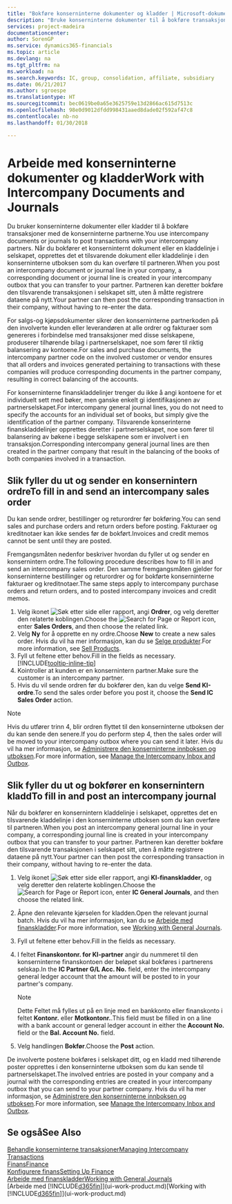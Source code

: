 ```yaml
---
title: "Bokføre konserninterne dokumenter og kladder | Microsoft-dokumentasjon"
description: "Bruke konserninterne dokumenter til å bokføre transaksjoner med de konserninterne partnerne."
services: project-madeira
documentationcenter: 
author: SorenGP
ms.service: dynamics365-financials
ms.topic: article
ms.devlang: na
ms.tgt_pltfrm: na
ms.workload: na
ms.search.keywords: IC, group, consolidation, affiliate, subsidiary
ms.date: 06/21/2017
ms.author: sgroespe
ms.translationtype: HT
ms.sourcegitcommit: bec0619be0a65e3625759e13d2866ac615d7513c
ms.openlocfilehash: 98e0d9012dfdd998431aaed8dade02f592af47c8
ms.contentlocale: nb-no
ms.lasthandoff: 01/30/2018

---
```

# <a name="work-with-intercompany-documents-and-journals"></a><span data-ttu-id="257e5-103">Arbeide med konserninterne dokumenter og kladder</span><span class="sxs-lookup"><span data-stu-id="257e5-103">Work with Intercompany Documents and Journals</span></span>
<span data-ttu-id="257e5-104">Du bruker konserninterne dokumenter eller kladder til å bokføre transaksjoner med de konserninterne partnerne.</span><span class="sxs-lookup"><span data-stu-id="257e5-104">You use intercompany documents or journals to post transactions with your intercompany partners.</span></span> <span data-ttu-id="257e5-105">Når du bokfører et konserninternt dokument eller en kladdelinje i selskapet, opprettes det et tilsvarende dokument eller kladdelinje i den konserninterne utboksen som du kan overføre til partneren.</span><span class="sxs-lookup"><span data-stu-id="257e5-105">When you post an intercompany document or journal line in your company, a corresponding document or journal line is created in your intercompany outbox that you can transfer to your partner.</span></span> <span data-ttu-id="257e5-106">Partneren kan deretter bokføre den tilsvarende transaksjonen i selskapet sitt, uten å måtte registrere dataene på nytt.</span><span class="sxs-lookup"><span data-stu-id="257e5-106">Your partner can then post the corresponding transaction in their company, without having to re-enter the data.</span></span>

<span data-ttu-id="257e5-107">For salgs-og kjøpsdokumenter sikrer den konserninterne partnerkoden på den involverte kunden eller leverandøren at alle ordrer og fakturaer som genereres i forbindelse med transaksjoner med disse selskapene, produserer tilhørende bilag i partnerselskapet, noe som fører til riktig balansering av kontoene.</span><span class="sxs-lookup"><span data-stu-id="257e5-107">For sales and purchase documents, the intercompany partner code on the involved customer or vendor ensures that all orders and invoices generated pertaining to transactions with these companies will produce corresponding documents in the partner company, resulting in correct balancing of the accounts.</span></span>

<span data-ttu-id="257e5-108">For konserninterne finanskladdelinjer trenger du ikke å angi kontoene for et individuelt sett med bøker, men ganske enkelt gi identifikasjonen av partnerselskapet.</span><span class="sxs-lookup"><span data-stu-id="257e5-108">For intercompany general journal lines, you do not need to specify the accounts for an individual set of books, but simply give the identification of the partner company.</span></span> <span data-ttu-id="257e5-109">Tilsvarende konserinterne finanskladdelinjer opprettes deretter i partnerselskapet, noe som fører til balansering av bøkene i begge selskapene som er involvert i en transaksjon.</span><span class="sxs-lookup"><span data-stu-id="257e5-109">Corresponding intercompany general journal lines are then created in the partner company that result in the balancing of the books of both companies involved in a transaction.</span></span>

## <a name="to-fill-in-and-send-an-intercompany-sales-order"></a><span data-ttu-id="257e5-110">Slik fyller du ut og sender en konsernintern ordre</span><span class="sxs-lookup"><span data-stu-id="257e5-110">To fill in and send an intercompany sales order</span></span>
<span data-ttu-id="257e5-111">Du kan sende ordrer, bestillinger og returordrer før bokføring.</span><span class="sxs-lookup"><span data-stu-id="257e5-111">You can send sales and purchase orders and return orders before posting.</span></span> <span data-ttu-id="257e5-112">Fakturaer og kreditnotaer kan ikke sendes før de bokført.</span><span class="sxs-lookup"><span data-stu-id="257e5-112">Invoices and credit memos cannot be sent until they are posted.</span></span>

<span data-ttu-id="257e5-113">Fremgangsmåten nedenfor beskriver hvordan du fyller ut og sender en konsernintern ordre.</span><span class="sxs-lookup"><span data-stu-id="257e5-113">The following procedure describes how to fill in and send an intercompany sales order.</span></span> <span data-ttu-id="257e5-114">Den samme fremgangsmåten gjelder for konserninterne bestillinger og returordrer og for bokførte konserninterne fakturaer og kreditnotaer.</span><span class="sxs-lookup"><span data-stu-id="257e5-114">The same steps apply to intercompany purchase orders and return orders, and to posted intercompany invoices and credit memos.</span></span>  

1. <span data-ttu-id="257e5-115">Velg ikonet ![Søk etter side eller rapport](media/ui-search/search_small.png "Søk etter side eller rapport"), angi **Ordrer**, og velg deretter den relaterte koblingen.</span><span class="sxs-lookup"><span data-stu-id="257e5-115">Choose the ![Search for Page or Report](media/ui-search/search_small.png "Search for Page or Report icon") icon, enter **Sales Orders**, and then choose the related link.</span></span>  
2. <span data-ttu-id="257e5-116">Velg **Ny** for å opprette en ny ordre.</span><span class="sxs-lookup"><span data-stu-id="257e5-116">Choose **New** to create a new sales order.</span></span> <span data-ttu-id="257e5-117">Hvis du vil ha mer informasjon, kan du se [Selge produkter](sales-how-sell-products.md).</span><span class="sxs-lookup"><span data-stu-id="257e5-117">For more information, see [Sell Products](sales-how-sell-products.md).</span></span>  
3. <span data-ttu-id="257e5-118">Fyll ut feltene etter behov.</span><span class="sxs-lookup"><span data-stu-id="257e5-118">Fill in the fields as necessary.</span></span> [!INCLUDE[tooltip-inline-tip](includes/tooltip-inline-tip_md.md)]
4. <span data-ttu-id="257e5-119">Kointroller at kunden er en konsernintern partner.</span><span class="sxs-lookup"><span data-stu-id="257e5-119">Make sure the customer is an intercompany partner.</span></span>
5. <span data-ttu-id="257e5-120">Hvis du vil sende ordren før du bokfører den, kan du velge **Send KI-ordre**.</span><span class="sxs-lookup"><span data-stu-id="257e5-120">To send the sales order before you post it, choose the **Send IC Sales Order** action.</span></span>

> [!NOTE]
> <span data-ttu-id="257e5-121">Hvis du utfører trinn 4, blir ordren flyttet til den konserninterne utboksen der du kan sende den senere.</span><span class="sxs-lookup"><span data-stu-id="257e5-121">If you do perform step 4, then the sales order will be moved to your intercompany outbox where you can send it later.</span></span> <span data-ttu-id="257e5-122">Hvis du vil ha mer informasjon, se [Administrere den konserninterne innboksen og utboksen](intercompany-how-manage-intercompany-inbox.md).</span><span class="sxs-lookup"><span data-stu-id="257e5-122">For more information, see [Manage the Intercompany Inbox and Outbox](intercompany-how-manage-intercompany-inbox.md).</span></span>

## <a name="to-fill-in-and-post-an-intercompany-journal"></a><span data-ttu-id="257e5-123">Slik fyller du ut og bokfører en konsernintern kladd</span><span class="sxs-lookup"><span data-stu-id="257e5-123">To fill in and post an intercompany journal</span></span>
<span data-ttu-id="257e5-124">Når du bokfører en konsernintern kladdelinje i selskapet, opprettes det en tilsvarende kladdelinje i den konserninterne utboksen som du kan overføre til partneren.</span><span class="sxs-lookup"><span data-stu-id="257e5-124">When you post an intercompany general journal line in your company, a corresponding journal line is created in your intercompany outbox that you can transfer to your partner.</span></span> <span data-ttu-id="257e5-125">Partneren kan deretter bokføre den tilsvarende transaksjonen i selskapet sitt, uten å måtte registrere dataene på nytt.</span><span class="sxs-lookup"><span data-stu-id="257e5-125">Your partner can then post the corresponding transaction in their company, without having to re-enter the data.</span></span>

1. <span data-ttu-id="257e5-126">Velg ikonet ![Søk etter side eller rapport](media/ui-search/search_small.png "Søk etter side eller rapport"), angi **KI-finanskladder**, og velg deretter den relaterte koblingen.</span><span class="sxs-lookup"><span data-stu-id="257e5-126">Choose the ![Search for Page or Report](media/ui-search/search_small.png "Search for Page or Report icon") icon, enter **IC General Journals**, and then choose the related link.</span></span>  
2. <span data-ttu-id="257e5-127">Åpne den relevante kjørselen for kladden.</span><span class="sxs-lookup"><span data-stu-id="257e5-127">Open the relevant journal batch.</span></span> <span data-ttu-id="257e5-128">Hvis du vil ha mer informasjon, kan du se [Arbeide med finanskladder](ui-work-general-journals.md).</span><span class="sxs-lookup"><span data-stu-id="257e5-128">For more information, see [Working with General Journals](ui-work-general-journals.md).</span></span>
3. <span data-ttu-id="257e5-129">Fyll ut feltene etter behov.</span><span class="sxs-lookup"><span data-stu-id="257e5-129">Fill in the fields as necessary.</span></span>
4. <span data-ttu-id="257e5-130">I feltet **Finanskontonr. for KI-partner** angir du nummeret til den konserninterne finanskontoen der beløpet skal bokføres i partnerens selskap.</span><span class="sxs-lookup"><span data-stu-id="257e5-130">In the **IC Partner G/L Acc. No.** field, enter the intercompany general ledger account that the amount will be posted to in your partner's company.</span></span>

    > [!NOTE]
    > <span data-ttu-id="257e5-131">Dette Feltet må fylles ut på en linje med en bankkonto eller finanskonto i feltet **Kontonr.** eller **Motkontonr.**.</span><span class="sxs-lookup"><span data-stu-id="257e5-131">This field must be filled in on a line with a bank account or general ledger account in either the **Account No.** field or the **Bal. Account No.** field.</span></span>  
5. <span data-ttu-id="257e5-132">Velg handlingen **Bokfør**.</span><span class="sxs-lookup"><span data-stu-id="257e5-132">Choose the **Post** action.</span></span>

<span data-ttu-id="257e5-133">De involverte postene bokføres i selskapet ditt, og en kladd med tilhørende poster opprettes i den konserninterne utboksen som du kan sende til partnerselskapet.</span><span class="sxs-lookup"><span data-stu-id="257e5-133">The involved entries are posted in your company and a journal with the corresponding entries are created in your intercompany outbox that you can send to your partner company.</span></span> <span data-ttu-id="257e5-134">Hvis du vil ha mer informasjon, se [Administrere den konserninterne innboksen og utboksen](intercompany-how-manage-intercompany-inbox.md).</span><span class="sxs-lookup"><span data-stu-id="257e5-134">For more information, see [Manage the Intercompany Inbox and Outbox](intercompany-how-manage-intercompany-inbox.md).</span></span> 

## <a name="see-also"></a><span data-ttu-id="257e5-135">Se også</span><span class="sxs-lookup"><span data-stu-id="257e5-135">See Also</span></span>
[<span data-ttu-id="257e5-136">Behandle konserninterne transaksjoner</span><span class="sxs-lookup"><span data-stu-id="257e5-136">Managing Intercompany Transactions</span></span>](intercompany-manage.md)  
[<span data-ttu-id="257e5-137">Finans</span><span class="sxs-lookup"><span data-stu-id="257e5-137">Finance</span></span>](finance.md)  
[<span data-ttu-id="257e5-138">Konfigurere finans</span><span class="sxs-lookup"><span data-stu-id="257e5-138">Setting Up Finance</span></span>](finance-setup-finance.md)  
[<span data-ttu-id="257e5-139">Arbeide med finanskladder</span><span class="sxs-lookup"><span data-stu-id="257e5-139">Working with General Journals</span></span>](ui-work-general-journals.md)  
<span data-ttu-id="257e5-140">[Arbeide med [!INCLUDE[d365fin](includes/d365fin_md.md)]](ui-work-product.md)</span><span class="sxs-lookup"><span data-stu-id="257e5-140">[Working with [!INCLUDE[d365fin](includes/d365fin_md.md)]](ui-work-product.md)</span></span>


